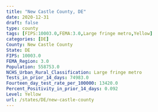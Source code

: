 ```yaml
---
title: "New Castle County, DE"
date: 2020-12-31
draft: false
type: county
tags: [FIPS:10003.0,FEMA:3.0,Large fringe metro,Yellow]
categories: [DE]
County: New Castle County
State: DE
FIPS: 10003.0
FEMA_Region: 3.0
Population: 558753.0
NCHS_Urban_Rural_Classification: Large fringe metro
Tests_in_prior_14_days: 74983.0
Fourteen_day_test_rate_per_100000: 13420.0
Percent_Positivity_in_prior_14_days: 0.092
Level: Yellow
url: /states/DE/new-castle-county
---
```



